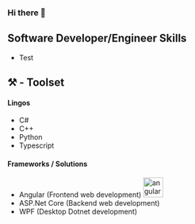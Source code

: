 ### Hi there 👋

## Software Developer/Engineer Skills
  * Test


## ⚒️ - Toolset
  #### Lingos
   * C# 
   * C++
   * Python
   * Typescript
    
    
  #### Frameworks / Solutions
  * Angular (Frontend web development) <a href="https://angular.io" target="_blank" rel="noreferrer"> <img src="https://angular.io/assets/images/logos/angular/angular.svg" alt="angular" width="40" height="40"/> </a>
  * ASP.Net Core  (Backend web development)
  * WPF (Desktop Dotnet development)
 

<!--
**SteveLorde/SteveLorde** is a ✨ _special_ ✨ repository because its `README.md` (this file) appears on your GitHub profile.


-->
